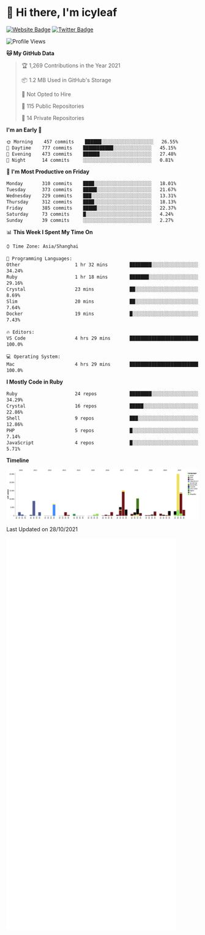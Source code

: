 # 👋 Hi there, I'm icyleaf

[![Website Badge](https://img.shields.io/badge/-icyleaf.com-444444?style=flat&logo=Google-Chrome&logoColor=f2f2f2&link=https://icyleaf.com)](https://icyleaf.com)
[![Twitter Badge](https://img.shields.io/badge/-@icyleaf-1da1f2?style=flat&labelColor=1ca0f1&logo=twitter&logoColor=white&link=https://twitter.com/icyleaf)](https://twitter.com/icyleaf)

<!--START_SECTION:waka-->
![Profile Views](http://img.shields.io/badge/Profile%20Views-0-blue)

**🐱 My GitHub Data** 

> 🏆 1,269 Contributions in the Year 2021
 > 
> 📦 1.2 MB Used in GitHub's Storage 
 > 
> 🚫 Not Opted to Hire
 > 
> 📜 115 Public Repositories 
 > 
> 🔑 14 Private Repositories  
 > 
**I'm an Early 🐤** 

```text
🌞 Morning    457 commits    ██████░░░░░░░░░░░░░░░░░░░   26.55% 
🌆 Daytime    777 commits    ███████████░░░░░░░░░░░░░░   45.15% 
🌃 Evening    473 commits    ██████░░░░░░░░░░░░░░░░░░░   27.48% 
🌙 Night      14 commits     ░░░░░░░░░░░░░░░░░░░░░░░░░   0.81%

```
📅 **I'm Most Productive on Friday** 

```text
Monday       310 commits    ████░░░░░░░░░░░░░░░░░░░░░   18.01% 
Tuesday      373 commits    █████░░░░░░░░░░░░░░░░░░░░   21.67% 
Wednesday    229 commits    ███░░░░░░░░░░░░░░░░░░░░░░   13.31% 
Thursday     312 commits    ████░░░░░░░░░░░░░░░░░░░░░   18.13% 
Friday       385 commits    █████░░░░░░░░░░░░░░░░░░░░   22.37% 
Saturday     73 commits     █░░░░░░░░░░░░░░░░░░░░░░░░   4.24% 
Sunday       39 commits     ░░░░░░░░░░░░░░░░░░░░░░░░░   2.27%

```


📊 **This Week I Spent My Time On** 

```text
⌚︎ Time Zone: Asia/Shanghai

💬 Programming Languages: 
Other                    1 hr 32 mins        ████████░░░░░░░░░░░░░░░░░   34.24% 
Ruby                     1 hr 18 mins        ███████░░░░░░░░░░░░░░░░░░   29.16% 
Crystal                  23 mins             ██░░░░░░░░░░░░░░░░░░░░░░░   8.69% 
Slim                     20 mins             ██░░░░░░░░░░░░░░░░░░░░░░░   7.64% 
Docker                   19 mins             █░░░░░░░░░░░░░░░░░░░░░░░░   7.43%

🔥 Editors: 
VS Code                  4 hrs 29 mins       █████████████████████████   100.0%

💻 Operating System: 
Mac                      4 hrs 29 mins       █████████████████████████   100.0%

```

**I Mostly Code in Ruby** 

```text
Ruby                     24 repos            ████████░░░░░░░░░░░░░░░░░   34.29% 
Crystal                  16 repos            █████░░░░░░░░░░░░░░░░░░░░   22.86% 
Shell                    9 repos             ███░░░░░░░░░░░░░░░░░░░░░░   12.86% 
PHP                      5 repos             █░░░░░░░░░░░░░░░░░░░░░░░░   7.14% 
JavaScript               4 repos             █░░░░░░░░░░░░░░░░░░░░░░░░   5.71%

```


**Timeline**

![Chart not found](https://raw.githubusercontent.com/icyleaf/icyleaf/main/charts/bar_graph.png) 


 Last Updated on 28/10/2021
<!--END_SECTION:waka-->

![Metrics](https://github.com/icyleaf/icyleaf/blob/main/github-metrics.svg)

